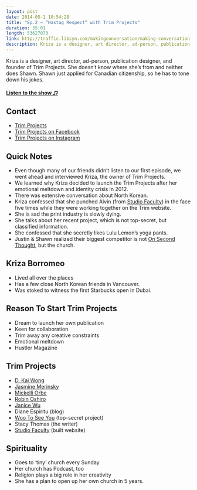 ```yaml
---
layout: post
date: 2014-05-1 10:54:28
title: "Ep.2 – “Hastag Respect” with Trim Projects"
duration: 55:01
length: 53627073
link: http://traffic.libsyn.com/makingconversation/making-conversation-ep2-trimprojects.m4a
description: Kriza is a designer, art director, ad-person, publication designer, and founder of Trim Projects. She doesn’t know where she’s from and neither does Shawn. Shawn just applied for Canadian citizenship, so he has to tone down his jokes.
---
```


Kriza is a designer, art director, ad-person, publication designer, and founder of Trim Projects. She doesn’t know where she’s from and neither does Shawn. Shawn just applied for Canadian citizenship, so he has to tone down his jokes.

#### [Listen to the show &#9835;](http://traffic.libsyn.com/makingconversation/making-conversation-ep2-trimprojects.m4a)

## Contact

- [Trim Projects](http://trim-projects.com/)
- [Trim Projects on Facebook](https://www.facebook.com/TrimProjects) 
- [Trim Projects on Instagram](http://instagram.com/trim_projects) 

## Quick Notes

- Even though many of our friends didn’t listen to our first episode, we went ahead and interviewed Kriza, the owner of Trim Projects.  
- We learned why Kriza decided to launch the Trim Projects after her emotional meltdown and identity crisis in 2012.  
- There was extensive conversation about North Korean.  
- Kriza confessed that she punched Alvin (from [Studio Faculty](http://studiofaculty.com/)) in the face five times while they were working together on the Trim website. 
- She is sad the print industry is slowly dying. 
- She talks about her recent project, which is not top-secret, but classified information. 
- She confessed that she secretly likes Lulu Lemon’s yoga pants.
- Justin & Shawn realized their biggest competitor is not [On Second Thought](http://www.onsecondthoughtpodcast.com/), but the church. 
  
## Kriza Borromeo

- Lived all over the places 
- Has a few close North Korean friends in Vancouver. 
- Was stoked to witness the first Starbucks open in Dubai. 

## Reason To Start Trim Projects

- Dream to launch her own publication 
- Keen for collaboration 
- Trim away any creative constraints 
- Emotional meltdown 
- Hustler Magazine 
  
## Trim Projects

- [D. Kai Wong](http://trim-projects.com/category/projects/kai-d-wong/)
- [Jasmine Merinsky ](http://trim-projects.com/category/projects/jasmine-merinsky/) 
- [Mickelli Orbe](http://trim-projects.com/category/projects/mickelli-orbe/) 
- [Robin Oshiro](http://trim-projects.com/category/projects/robin-oshiro/) 
- [Janice Wu](http://trim-projects.com/category/projects/janice-wu/) 
- Diane Espiritu (blog) 
- [Woo To See You](http://wootoseeyou.com/) (top-secret project) 
- Stacy Thomas (the writer) 
- [Studio Faculty](http://studiofaculty.com/) (built website) 

## Spirituality

- Goes to ‘tiny’ church every Sunday 
- Her church has Podcast, too 
- Religion plays a big role in her creativity 
- She has a plan to open up her own church in 5 years.